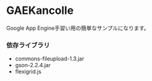 GAEKancolle
==================

Google App Engine手習い用の簡単なサンプルになります。
  
### 依存ライブラリ  
* commons-fileupload-1.3.jar  
* gson-2.2.4.jar  
* flexigrid.js  
